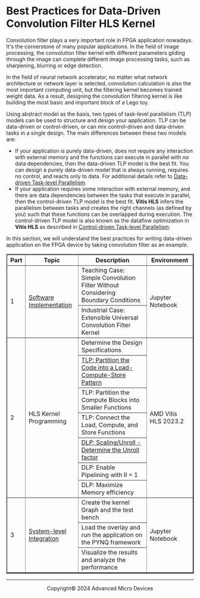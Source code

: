 # Best Practices for Data-Driven Convolution Filter HLS Kernel

Convolution filter plays a very important role in FPGA application nowadays. It's the cornerstone of many popular applications. In the field of image processing, the convolution filter kernel with different parameters gliding through the image can complete different image processing tasks, such as sharpening, blurring or edge detection.

In the field of neural network accelerator, no matter what network architecture or network layer is selected, convolution calculation is also the most important computing unit, but the filtering kernel becomes trained weight data. As a result, designing the convolution filtering kernel is like building the most basic and important block of a Lego toy.

Using abstract model as the basis, two types of task-level parallelism (TLP) models can be used to structure and design your application. TLP can be data-driven or control-driven, or can mix control-driven and data-driven tasks in a single design. The main differences between these two models are:

* If your application is purely data-driven, does not require any interaction with external memory and the functions can execute in parallel with no data dependencies, then the data-driven TLP model is the best fit. You can design a purely data-driven model that is always running, requires no control, and reacts only to data. For additional details refer to [Data-driven Task-level Parallelism](https://docs.amd.com/r/4lwvWeCi9jb~DWzdfWuVQQ/whHLtgBvkVhufkkguaTckA).
* If your application requires some interaction with external memory, and there are data dependencies between the tasks that execute in parallel, then the control-driven TLP model is the best fit. **Vitis HLS** infers the parallelism between tasks and creates the right channels (as defined by you) such that these functions can be overlapped during execution. The control-driven TLP model is also known as the dataflow optimization in **Vitis HLS** as described in [Control-driven Task-level Parallelism](https://docs.amd.com/r/4lwvWeCi9jb~DWzdfWuVQQ/vBrR0VK9YLAzu~BPeFSj3A).

In this section, we will understand the best practices for writing data-driven application on the FPGA device by taking convolution filter as an example.

<table border="2">
<thead>
  <tr>
    <th>Part</th>
    <th>Topic</th>
    <th>Description</th>
    <th>Environment</th>
  </tr>
</thead>
<tbody>
  <tr>
    <td rowspan="2">1</td>
    <td rowspan="2"><a href="https://github.com/Xilinx/xup_high-level-synthesis-design-flow/blob/main/source/conv_filter/notebook/baseline.md">Software Implementation</a></td>
    <td>Teaching Case: Simple Convolution Filter Without Considering Boundary Conditions</td>
    <td rowspan="2">Jupyter Notebook</td>
  </tr>
  <tr>
    <td>Industrial Case: Extensible Universal Convolution Filter Kernel</td>
  </tr>
  <tr>
    <td rowspan="7">2</td>
    <td rowspan="7">HLS Kernel Programming</td>
    <td>Determine the Design Specifications</td>
    <td rowspan="7">AMD Vitis HLS 2023.2</td>
  </tr>
  <tr>
    <td><a href="https://github.com/Xilinx/xup_high-level-synthesis-design-flow/blob/main/source/conv_filter/notebook/kernel_tlp.md">TLP: Partition the Code into a Load-Compute-Store Pattern</a></td>
  </tr>
  <tr>
    <td>TLP: Partition the Compute Blocks into Smaller Functions</td>
  </tr>
  <tr>
    <td>TLP: Connect the Load, Compute, and Store Functions</td>
  </tr>
  <tr>
    <td><a href="https://github.com/Xilinx/xup_high-level-synthesis-design-flow/blob/main/source/conv_filter/notebook/kernel_dlp.md">DLP: Scaling/Unroll - Determine the Unroll factor</a></td>
  </tr>
  <tr>
    <td>DLP: Enable Pipelining with II = 1</td>
  </tr>
  <tr>
    <td>DLP: Maximize Memory efficiency</td>
  </tr>
  <tr>
    <td rowspan="3">3</td>
    <td rowspan="3"><a href="https://github.com/Xilinx/xup_high-level-synthesis-design-flow/blob/main/source/conv_filter/notebook/filter2d_all.md">System-level Integration</a></td>
    <td>Create the kernel Graph and the test bench</td>
    <td rowspan="3">Jupyter Notebook</td>
  </tr>
    <tr>
    <td>Load the overlay and run the application on the PYNQ framework</td>
  </tr>
  <tr>
    <td>Visualize the results and analyze the performance</td>
  </tr>
</tbody>
</table>

---

<p align="center">Copyright© 2024 Advanced Micro Devices</p>

